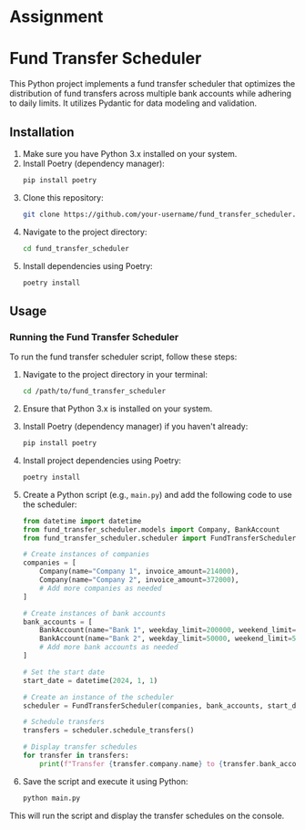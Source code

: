 # Assignment
# Fund Transfer Scheduler

This Python project implements a fund transfer scheduler that optimizes the distribution of fund transfers across multiple bank accounts while adhering to daily limits. It utilizes Pydantic for data modeling and validation.

## Installation

1. Make sure you have Python 3.x installed on your system.
2. Install Poetry (dependency manager):
    ```bash
    pip install poetry
    ```
3. Clone this repository:
    ```bash
    git clone https://github.com/your-username/fund_transfer_scheduler.git
    ```
4. Navigate to the project directory:
    ```bash
    cd fund_transfer_scheduler
    ```
5. Install dependencies using Poetry:
    ```bash
    poetry install
    ```

## Usage

### Running the Fund Transfer Scheduler

To run the fund transfer scheduler script, follow these steps:

1. Navigate to the project directory in your terminal:

    ```bash
    cd /path/to/fund_transfer_scheduler
    ```

2. Ensure that Python 3.x is installed on your system.

3. Install Poetry (dependency manager) if you haven't already:

    ```bash
    pip install poetry
    ```

4. Install project dependencies using Poetry:

    ```bash
    poetry install
    ```

5. Create a Python script (e.g., `main.py`) and add the following code to use the scheduler:

    ```python
    from datetime import datetime
    from fund_transfer_scheduler.models import Company, BankAccount
    from fund_transfer_scheduler.scheduler import FundTransferScheduler

    # Create instances of companies
    companies = [
        Company(name="Company 1", invoice_amount=214000),
        Company(name="Company 2", invoice_amount=372000),
        # Add more companies as needed
    ]

    # Create instances of bank accounts
    bank_accounts = [
        BankAccount(name="Bank 1", weekday_limit=200000, weekend_limit=100000),
        BankAccount(name="Bank 2", weekday_limit=50000, weekend_limit=50000, instant_limit=20000),
        # Add more bank accounts as needed
    ]

    # Set the start date
    start_date = datetime(2024, 1, 1)

    # Create an instance of the scheduler
    scheduler = FundTransferScheduler(companies, bank_accounts, start_date)

    # Schedule transfers
    transfers = scheduler.schedule_transfers()

    # Display transfer schedules
    for transfer in transfers:
        print(f"Transfer {transfer.company.name} to {transfer.bank_account.name} on {transfer.transfer_date}")
    ```

6. Save the script and execute it using Python:

    ```bash
    python main.py
    ```

This will run the script and display the transfer schedules on the console.
